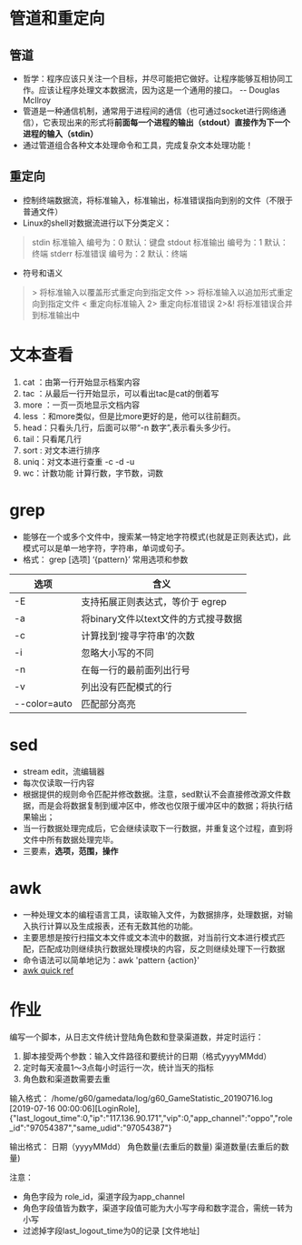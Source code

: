 # 管道和重定向
## 管道
* 哲学：程序应该只关注一个目标，并尽可能把它做好。让程序能够互相协同工作。应该让程序处理文本数据流，因为这是一个通用的接口。 -- Douglas McIlroy
* 管道是一种通信机制，通常用于进程间的通信（也可通过socket进行网络通信），它表现出来的形式将**前面每一个进程的输出（stdout）直接作为下一个进程的输入（stdin）**
* 通过管道组合各种文本处理命令和工具，完成复杂文本处理功能！

## 重定向
* 控制终端数据流，将标准输入，标准输出，标准错误指向到别的文件（不限于普通文件）
* Linux的shell对数据流进行以下分类定义：
> stdin 标准输入 编号为：0 默认：键盘
> stdout 标准输出 编号为：1 默认：终端
> stderr 标准错误 编号为：2 默认：终端
* 符号和语义
> \> 将标准输入以覆盖形式重定向到指定文件
> \>> 将标准输入以追加形式重定向到指定文件
> \< 重定向标准输入
> 2> 重定向标准错误
> 2>&! 将标准错误合并到标准输出中

# 文本查看
1. cat ：由第一行开始显示档案内容
2. tac ：从最后一行开始显示，可以看出tac是cat的倒着写
3. more ：一页一页地显示文档内容
4. less ：和more类似，但是比more更好的是，他可以往前翻页。
5. head：只看头几行，后面可以带“-n 数字”,表示看头多少行。
6. tail：只看尾几行
7. sort : 对文本进行排序
8. uniq：对文本进行查重 -c -d -u
9. wc：计数功能 计算行数，字节数，词数

# grep 
* 能够在一个或多个文件中，搜索某一特定地字符模式(也就是正则表达式)，此模式可以是单一地字符，字符串，单词或句子。
* 格式： grep [选项] ‘{pattern}’
常用选项和参数

选项 | 含义  
-|-
-E | 支持拓展正则表达式，等价于 egrep
-a | 将binary文件以text文件的方式搜寻数据
-c | 计算找到‘搜寻字符串’的次数
-i | 忽略大小写的不同
-n | 在每一行的最前面列出行号
-v | 列出没有匹配模式的行
--color=auto | 匹配部分高亮

# sed
* stream edit，流编辑器
* 每次仅读取一行内容
* 根据提供的规则命令匹配并修改数据。注意，sed默认不会直接修改源文件数据，而是会将数据复制到缓冲区中，修改也仅限于缓冲区中的数据；将执行结果输出；
* 当一行数据处理完成后，它会继续读取下一行数据，并重复这个过程，直到将文件中所有数据处理完毕。
* 三要素，**选项，范围，操作**

# awk
* 一种处理文本的编程语言工具，读取输入文件，为数据排序，处理数据，对输入执行计算以及生成报表，还有无数其他的功能。
* 主要思想是按行扫描文本文件或文本流中的数据，对当前行文本进行模式匹配，匹配成功则继续执行数据处理模块的内容，反之则继续处理下一行数据
* 命令语法可以简单地记为：awk 'pattern {action}'
* [awk quick ref]([http://www.cheat-sheets.org/saved-copy/awk_quickref.pdf](http://www.cheat-sheets.org/saved-copy/awk_quickref.pdf))

# 作业
编写一个脚本，从日志文件统计登陆角色数和登录渠道数，并定时运行：
1. 脚本接受两个参数：输入文件路径和要统计的日期（格式yyyyMMdd）
2. 定时每天凌晨1～3点每小时运行一次，统计当天的指标
3. 角色数和渠道数需要去重

输入格式：
/home/g60/gamedata/log/g60_GameStatistic_20190716.log [2019-07-16 00:00:06][LoginRole],{"last_logout_time":0,"ip":"117.136.90.171","vip":0,"app_channel":"oppo","role_id":"97054387","same_udid":"97054387"}

输出格式：
日期（yyyyMMdd） 角色数量(去重后的数量) 渠道数量(去重后的数量)

注意：
* 角色字段为 role_id，渠道字段为app_channel
* 角色字段值皆为数字，渠道字段值可能为大小写字母和数字混合，需统一转为小写
* 过滤掉字段last_logout_time为0的记录
[文件地址]

